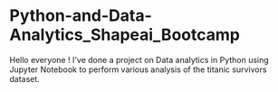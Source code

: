# Python-and-Data-Analytics_Shapeai_Bootcamp

Hello everyone ! I've done a project on Data analytics in Python using Jupyter Notebook to perform various analysis of the titanic survivors dataset.
